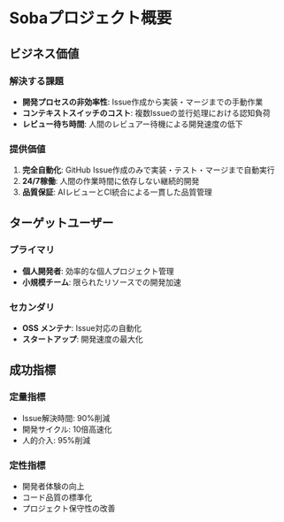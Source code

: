# Sobaプロジェクト概要

## ビジネス価値

### 解決する課題
- **開発プロセスの非効率性**: Issue作成から実装・マージまでの手動作業
- **コンテキストスイッチのコスト**: 複数Issueの並行処理における認知負荷
- **レビュー待ち時間**: 人間のレビュアー待機による開発速度の低下

### 提供価値
1. **完全自動化**: GitHub Issue作成のみで実装・テスト・マージまで自動実行
2. **24/7稼働**: 人間の作業時間に依存しない継続的開発
3. **品質保証**: AIレビューとCI統合による一貫した品質管理

## ターゲットユーザー

### プライマリ
- **個人開発者**: 効率的な個人プロジェクト管理
- **小規模チーム**: 限られたリソースでの開発加速

### セカンダリ
- **OSS メンテナ**: Issue対応の自動化
- **スタートアップ**: 開発速度の最大化

## 成功指標

### 定量指標
- Issue解決時間: 90%削減
- 開発サイクル: 10倍高速化
- 人的介入: 95%削減

### 定性指標
- 開発者体験の向上
- コード品質の標準化
- プロジェクト保守性の改善